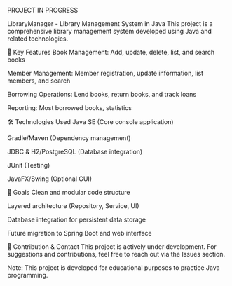 PROJECT IN PROGRESS

LibraryManager - Library Management System in Java
This project is a comprehensive library management system developed using Java and related technologies.

📌 Key Features
Book Management: Add, update, delete, list, and search books

Member Management: Member registration, update information, list members, and search

Borrowing Operations: Lend books, return books, and track loans

Reporting: Most borrowed books, statistics

🛠 Technologies Used
Java SE (Core console application)

Gradle/Maven (Dependency management)

JDBC & H2/PostgreSQL (Database integration)

JUnit (Testing)

JavaFX/Swing (Optional GUI)

📌 Goals
Clean and modular code structure

Layered architecture (Repository, Service, UI)

Database integration for persistent data storage

Future migration to Spring Boot and web interface

🚀 Contribution & Contact
This project is actively under development. For suggestions and contributions, feel free to reach out via the Issues section.

Note: This project is developed for educational purposes to practice Java programming.
